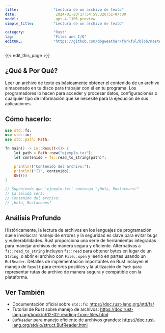 ```yaml
---
title:                "Lectura de un archivo de texto"
date:                  2024-01-20T17:54:59.320751-07:00
model:                 gpt-4-1106-preview
simple_title:         "Lectura de un archivo de texto"

category:             "Rust"
tag:                  "Files and I/O"
editURL:              "https://github.com/dogweather/forkful/blob/master/content/es/rust/reading-a-text-file.md"
---
```


{{< edit_this_page >}}

## ¿Qué & Por Qué?
Leer un archivo de texto es básicamente obtener el contenido de un archivo almacenado en tu disco para trabajar con él en tu programa. Los programadores lo hacen para acceder y procesar datos, configuraciones o cualquier tipo de información que se necesite para la ejecución de sus aplicaciones.

## Cómo hacerlo:
```rust
use std::fs;
use std::io;
use std::path::Path;

fn main() -> io::Result<()> {
    let path = Path::new("ejemplo.txt");
    let contenido = fs::read_to_string(path)?;

    println!("Contenido del archivo:");
    println!("{}", contenido);
    Ok(())
}

// Suponiendo que 'ejemplo.txt' contenga "¡Hola, Rustaceans!"
// La salida será:
// Contenido del archivo:
// ¡Hola, Rustaceans!
```

## Análisis Profundo

Históricamente, la lectura de archivos en los lenguajes de programación suele involucrar manejo de errores y la seguridad es clave para evitar bugs y vulnerabilidades. Rust proporciona una serie de herramientas integradas para manejar archivos de manera segura y eficiente. Alternativas a `fs::read_to_string` incluyen `fs::read` para obtener bytes en lugar de un `String`, o abrir el archivo con `File::open` y leerlo en partes usando un `BufReader`. Detalles de implementación importantes en Rust incluyen el manejo de `Result` para errores posibles y la utilización de `Path` para representar rutas de archivo de manera segura y compatible con la plataforma.

## Ver También

- Documentación oficial sobre `std::fs`: https://doc.rust-lang.org/std/fs/
- Tutorial de Rust sobre manejo de archivos: https://doc.rust-lang.org/book/ch12-02-reading-from-files.html
- `BufReader` para manejo eficiente de archivos grandes: https://doc.rust-lang.org/std/io/struct.BufReader.html
